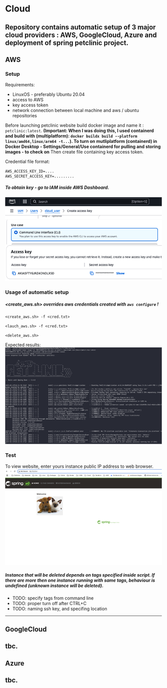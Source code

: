 # Cloud
Repository contains automatic setup of 3 major cloud providers : AWS, GoogleCloud, Azure and deployment of spring petclinic project. 
---------------------------------

## AWS
### Setup
Requirements:
- LinuxOS - preferably Ubuntu 20.04
- access to AWS
- key access token
- network connection between local machine and aws / ubuntu repositories

Before launching petclinic website build docker image and name it : `petclinic:latest`. **(Important: When I was doing this, I used containerd and build with (multiplatform): `docker buildx build --platform linux/amd64,linux/arm64 -t...`). To turn on mutliplatform (containerd) in Docker Desktop - Settings/General/Use containerd for pulling and storing images - to check on** 
Then create file containing key access token.


Credential file format:
```
AWS_ACCESS_KEY_ID=....
AWS_SECRET_ACCESS_KEY=.........
```

##### To obtain key - go to IAM inside AWS Dashboard.
![](./doc/images/aws/key1.png)
![](./doc/images/aws/key2.png)
![](./doc/images/aws/key3.png)

### Usage of automatic setup
##### <create_aws.sh> overrides aws credentials created with `aws configure` !
```
<create_aws.sh> -f <cred.txt>
```
```
<lauch_aws.sh> -f <cred.txt>
```
```
<delete_aws.sh>
```

Expected results:
![](./doc/images/aws/result.png)


### Test
To view website, enter yours instance public IP address to web browser.
![](./doc/images/aws/web.png )


##### Instance that will be deleted depends on tags specified inside script. If there are more then one instance running with same tags, behaviour is undefined (unknown instance will be deleted).
* TODO: specify tags from command line
* TODO: proper turn off after CTRL+C
* TODO: naming ssh key, and specifing location
---------------------------------

## GoogleCloud
tbc.
---------------------------------

## Azure
tbc.
---------------------------------
